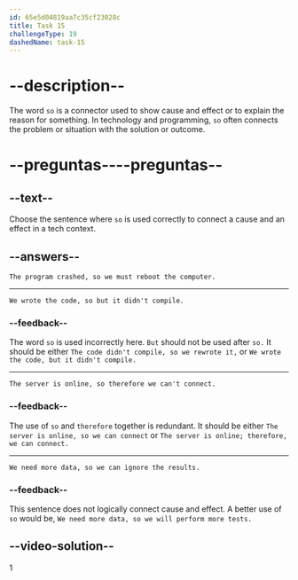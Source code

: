 ```yaml
---
id: 65e5d04819aa7c35cf23028c
title: Task 15
challengeType: 19
dashedName: task-15
---
```


# --description--

The word `so` is a connector used to show cause and effect or to explain the reason for something. In technology and programming, `so` often connects the problem or situation with the solution or outcome.

# --preguntas----preguntas--

## --text--

Choose the sentence where `so` is used correctly to connect a cause and an effect in a tech context.

## --answers--

`The program crashed, so we must reboot the computer.`

---

`We wrote the code, so but it didn't compile.`

### --feedback--

The word `so` is used incorrectly here. `But` should not be used after `so.` It should be either `The code didn't compile, so we rewrote it,` or `We wrote the code, but it didn't compile.`

---

`The server is online, so therefore we can't connect.`

### --feedback--

The use of `so` and `therefore` together is redundant. It should be either `The server is online, so we can connect` or `The server is online; therefore, we can connect.`

---

`We need more data, so we can ignore the results.`

### --feedback--

This sentence does not logically connect cause and effect. A better use of `so` would be, `We need more data, so we will perform more tests.`

## --video-solution--

1
